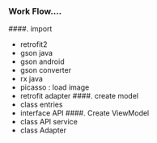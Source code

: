 ### Work Flow....
####. import 
  - retrofit2
  - gson java
  - gson android
  - gson converter
  - rx java
  - picasso : load image
  - retrofit adapter
####. create model
  - class entries
  - interface API
####. Create ViewModel
  - class API service
  - class Adapter
  

